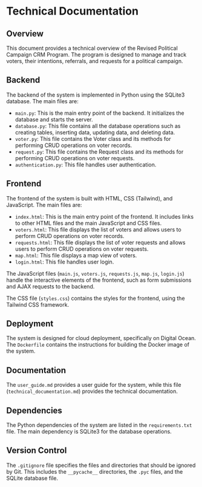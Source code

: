 # Technical Documentation

## Overview

This document provides a technical overview of the Revised Political Campaign CRM Program. The program is designed to manage and track voters, their intentions, referrals, and requests for a political campaign.

## Backend

The backend of the system is implemented in Python using the SQLite3 database. The main files are:

- `main.py`: This is the main entry point of the backend. It initializes the database and starts the server.
- `database.py`: This file contains all the database operations such as creating tables, inserting data, updating data, and deleting data.
- `voter.py`: This file contains the Voter class and its methods for performing CRUD operations on voter records.
- `request.py`: This file contains the Request class and its methods for performing CRUD operations on voter requests.
- `authentication.py`: This file handles user authentication.

## Frontend

The frontend of the system is built with HTML, CSS (Tailwind), and JavaScript. The main files are:

- `index.html`: This is the main entry point of the frontend. It includes links to other HTML files and the main JavaScript and CSS files.
- `voters.html`: This file displays the list of voters and allows users to perform CRUD operations on voter records.
- `requests.html`: This file displays the list of voter requests and allows users to perform CRUD operations on voter requests.
- `map.html`: This file displays a map view of voters.
- `login.html`: This file handles user login.

The JavaScript files (`main.js`, `voters.js`, `requests.js`, `map.js`, `login.js`) handle the interactive elements of the frontend, such as form submissions and AJAX requests to the backend.

The CSS file (`styles.css`) contains the styles for the frontend, using the Tailwind CSS framework.

## Deployment

The system is designed for cloud deployment, specifically on Digital Ocean. The `Dockerfile` contains the instructions for building the Docker image of the system.

## Documentation

The `user_guide.md` provides a user guide for the system, while this file (`technical_documentation.md`) provides the technical documentation.

## Dependencies

The Python dependencies of the system are listed in the `requirements.txt` file. The main dependency is SQLite3 for the database operations.

## Version Control

The `.gitignore` file specifies the files and directories that should be ignored by Git. This includes the `__pycache__` directories, the `.pyc` files, and the SQLite database file.